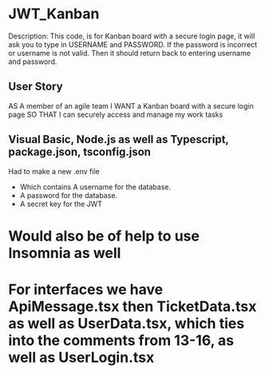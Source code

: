 # JWT_Kanban

Description: This code, is for Kanban board with a secure login page, it will ask you to type in USERNAME and PASSWORD. If the password is incorrect or username is not valid. Then it should return back to entering username and password. 

## User Story
AS A member of an agile team
I WANT a Kanban board with a secure login page
SO THAT I can securely access and manage my work tasks

## Visual Basic, Node.js as well as Typescript, package.json, tsconfig.json

Had to make a new .env file 
- Which contains A username for the database.
- A password for the database.
- A secret key for the JWT

# Would also be of help to use Insomnia as well

# For interfaces we have ApiMessage.tsx then TicketData.tsx as well as UserData.tsx, which ties into the comments from 13-16, as well as UserLogin.tsx
